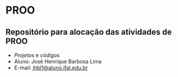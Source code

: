 # PROO
## Repositório para alocação das atividades de PROO
- *Projetos* e *códigos*
- Aluno: José Henrique Barbosa Lima
- E-mail: jhbl1@aluno.ifal.edu.br